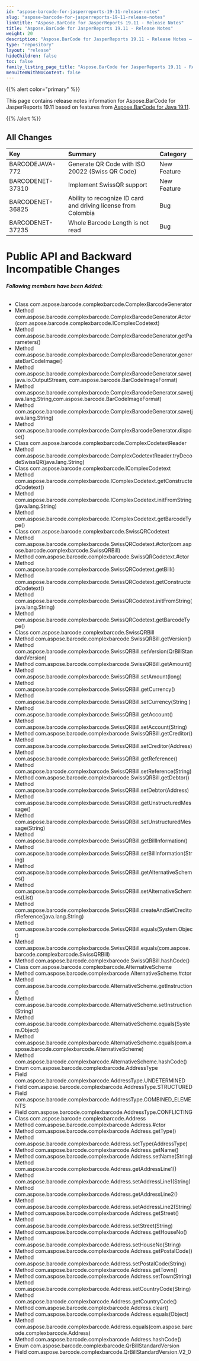 ```yaml
---
id: "aspose-barcode-for-jasperreports-19-11-release-notes"
slug: "aspose-barcode-for-jasperreports-19-11-release-notes"
linktitle: "Aspose.BarCode for JasperReports 19.11 - Release Notes"
title: "Aspose.BarCode for JasperReports 19.11 - Release Notes"
weight: 20
description: "Aspose.BarCode for JasperReports 19.11 - Release Notes – the latest updates and fixes."
type: "repository"
layout: "release"
hideChildren: false
toc: false
family_listing_page_title: "Aspose.BarCode for JasperReports 19.11 - Release Notes"
menuItemWithNoContent: false
---
```


{{% alert color="primary" %}}

This page contains release notes information for Aspose.BarCode for JasperReports 19.11 based on features from [Aspose.BarCode for Java 19.11](https://releases.aspose.com/barcode/java/19-11/).

{{% /alert %}}


## **All Changes**

|**Key**|**Summary**|**Category**|
| :- | :- | :- |
|BARCODEJAVA-772|Generate QR Code with ISO 20022 (Swiss QR Code)|New Feature|
|BARCODENET-37310|Implement SwissQR support|New Feature|
|BARCODENET-36825|Ability to recognize ID card and driving license from Colombia|Bug|
|BARCODENET-37235|Whole Barcode Length is not read|Bug|
# **Public API and Backward Incompatible Changes**
###### **Following members have been Added:**
- Class com.aspose.barcode.complexbarcode.ComplexBarcodeGenerator
- Method com.aspose.barcode.complexbarcode.ComplexBarcodeGenerator.#ctor(com.aspose.barcode.complexbarcode.IComplexCodetext)
- Method com.aspose.barcode.complexbarcode.ComplexBarcodeGenerator.getParameters()
- Method com.aspose.barcode.complexbarcode.ComplexBarcodeGenerator.generateBarCodeImage()
- Method com.aspose.barcode.complexbarcode.ComplexBarcodeGenerator.save( java.io.OutputStream, com.aspose.barcode.BarCodeImageFormat)
- Method com.aspose.barcode.complexbarcode.ComplexBarcodeGenerator.save(java.lang.String,com.aspose.barcode.BarCodeImageFormat)
- Method com.aspose.barcode.complexbarcode.ComplexBarcodeGenerator.save(java.lang.String)
- Method com.aspose.barcode.complexbarcode.ComplexBarcodeGenerator.dispose()
- Class com.aspose.barcode.complexbarcode.ComplexCodetextReader
- Method com.aspose.barcode.complexbarcode.ComplexCodetextReader.tryDecodeSwissQR(java.lang.String)
- Class com.aspose.barcode.complexbarcode.IComplexCodetext
- Method com.aspose.barcode.complexbarcode.IComplexCodetext.getConstructedCodetext()
- Method com.aspose.barcode.complexbarcode.IComplexCodetext.initFromString(java.lang.String)
- Method com.aspose.barcode.complexbarcode.IComplexCodetext.getBarcodeType()
- Class com.aspose.barcode.complexbarcode.SwissQRCodetext
- Method com.aspose.barcode.complexbarcode.SwissQRCodetext.#ctor(com.aspose.barcode.complexbarcode.SwissQRBill)
- Method com.aspose.barcode.complexbarcode.SwissQRCodetext.#ctor
- Method com.aspose.barcode.complexbarcode.SwissQRCodetext.getBill()
- Method com.aspose.barcode.complexbarcode.SwissQRCodetext.getConstructedCodetext()
- Method com.aspose.barcode.complexbarcode.SwissQRCodetext.initFromString(java.lang.String)
- Method com.aspose.barcode.complexbarcode.SwissQRCodetext.getBarcodeType()
- Class com.aspose.barcode.complexbarcode.SwissQRBill
- Method com.aspose.barcode.complexbarcode.SwissQRBill.getVersion()
- Method com.aspose.barcode.complexbarcode.SwissQRBill.setVersion(QrBillStandardVersion)
- Method com.aspose.barcode.complexbarcode.SwissQRBill.getAmount()
- Method com.aspose.barcode.complexbarcode.SwissQRBill.setAmount(long)
- Method com.aspose.barcode.complexbarcode.SwissQRBill.getCurrency()
- Method com.aspose.barcode.complexbarcode.SwissQRBill.setCurrency(String )
- Method com.aspose.barcode.complexbarcode.SwissQRBill.getAccount()
- Method com.aspose.barcode.complexbarcode.SwissQRBill.setAccount(String)
- Method com.aspose.barcode.complexbarcode.SwissQRBill.getCreditor()
- Method com.aspose.barcode.complexbarcode.SwissQRBill.setCreditor(Address)
- Method com.aspose.barcode.complexbarcode.SwissQRBill.getReference()
- Method com.aspose.barcode.complexbarcode.SwissQRBill.setReference(String)
- Method com.aspose.barcode.complexbarcode.SwissQRBill.getDebtor()
- Method com.aspose.barcode.complexbarcode.SwissQRBill.setDebtor(Address)
- Method com.aspose.barcode.complexbarcode.SwissQRBill.getUnstructuredMessage()
- Method com.aspose.barcode.complexbarcode.SwissQRBill.setUnstructuredMessage(String)
- Method com.aspose.barcode.complexbarcode.SwissQRBill.getBillInformation()
- Method com.aspose.barcode.complexbarcode.SwissQRBill.setBillInformation(String)
- Method com.aspose.barcode.complexbarcode.SwissQRBill.getAlternativeSchemes()
- Method com.aspose.barcode.complexbarcode.SwissQRBill.setAlternativeSchemes(List<AlternativeScheme>)
- Method com.aspose.barcode.complexbarcode.SwissQRBill.createAndSetCreditorReference(java.lang.String)
- Method com.aspose.barcode.complexbarcode.SwissQRBill.equals(System.Object)
- Method com.aspose.barcode.complexbarcode.SwissQRBill.equals(com.aspose.barcode.complexbarcode.SwissQRBill)
- Method com.aspose.barcode.complexbarcode.SwissQRBill.hashCode()
- Class com.aspose.barcode.complexbarcode.AlternativeScheme
- Method com.aspose.barcode.complexbarcode.AlternativeScheme.#ctor
- Method com.aspose.barcode.complexbarcode.AlternativeScheme.getInstruction()
- Method com.aspose.barcode.complexbarcode.AlternativeScheme.setInstruction(String)
- Method com.aspose.barcode.complexbarcode.AlternativeScheme.equals(System.Object)
- Method com.aspose.barcode.complexbarcode.AlternativeScheme.equals(com.aspose.barcode.complexbarcode.AlternativeScheme)
- Method com.aspose.barcode.complexbarcode.AlternativeScheme.hashCode()
- Enum com.aspose.barcode.complexbarcode.AddressType
- Field com.aspose.barcode.complexbarcode.AddressType.UNDETERMINED
- Field com.aspose.barcode.complexbarcode.AddressType.STRUCTURED
- Field com.aspose.barcode.complexbarcode.AddressType.COMBINED_ELEMENTS
- Field com.aspose.barcode.complexbarcode.AddressType.CONFLICTING
- Class com.aspose.barcode.complexbarcode.Address
- Method com.aspose.barcode.complexbarcode.Address.#ctor
- Method com.aspose.barcode.complexbarcode.Address.getType()
- Method com.aspose.barcode.complexbarcode.Address.setType(AddressType)
- Method com.aspose.barcode.complexbarcode.Address.getName()
- Method com.aspose.barcode.complexbarcode.Address.setName(String)
- Method com.aspose.barcode.complexbarcode.Address.getAddressLine1()
- Method com.aspose.barcode.complexbarcode.Address.setAddressLine1(String)
- Method com.aspose.barcode.complexbarcode.Address.getAddressLine2()
- Method com.aspose.barcode.complexbarcode.Address.setAddressLine2(String)
- Method com.aspose.barcode.complexbarcode.Address.getStreet()
- Method com.aspose.barcode.complexbarcode.Address.setStreet(String)
- Method com.aspose.barcode.complexbarcode.Address.getHouseNo()
- Method com.aspose.barcode.complexbarcode.Address.setHouseNo(String)
- Method com.aspose.barcode.complexbarcode.Address.getPostalCode()
- Method com.aspose.barcode.complexbarcode.Address.setPostalCode(String)
- Method com.aspose.barcode.complexbarcode.Address.getTown()
- Method com.aspose.barcode.complexbarcode.Address.setTown(String)
- Method com.aspose.barcode.complexbarcode.Address.setCountryCode(String)
- Method com.aspose.barcode.complexbarcode.Address.getCountryCode()
- Method com.aspose.barcode.complexbarcode.Address.clear()
- Method com.aspose.barcode.complexbarcode.Address.equals(Object)
- Method com.aspose.barcode.complexbarcode.Address.equals(com.aspose.barcode.complexbarcode.Address)
- Method com.aspose.barcode.complexbarcode.Address.hashCode()
- Enum com.aspose.barcode.complexbarcode.QrBillStandardVersion
- Field com.aspose.barcode.complexbarcode.QrBillStandardVersion.V2_0
